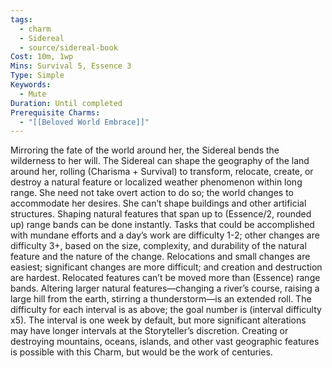 ```yaml
---
tags:
  - charm
  - Sidereal
  - source/sidereal-book
Cost: 10m, 1wp
Mins: Survival 5, Essence 3
Type: Simple
Keywords:
  - Mute
Duration: Until completed
Prerequisite Charms:
  - "[[Beloved World Embrace]]"
---
```

Mirroring the fate of the world around her, the Sidereal bends the wilderness to her will. The Sidereal can shape the geography of the land around her, rolling (Charisma + Survival) to transform, relocate, create, or destroy a natural feature or localized weather phenomenon within long range. She need not take overt action to do so; the world changes to accommodate her desires. She can’t shape buildings and other artificial structures. Shaping natural features that span up to (Essence/2, rounded up) range bands can be done instantly. Tasks that could be accomplished with mundane efforts and a day’s work are difficulty 1-2; other changes are difficulty 3+, based on the size, complexity, and durability of the natural feature and the nature of the change. Relocations and small changes are easiest; significant changes are more difficult; and creation and destruction are hardest. Relocated features can’t be moved more than (Essence) range bands. Altering larger natural features—changing a river’s course, raising a large hill from the earth, stirring a thunderstorm—is an extended roll. The difficulty for each interval is as above; the goal number is (interval difficulty x5). The interval is one week by default, but more significant alterations may have longer intervals at the Storyteller’s discretion. Creating or destroying mountains, oceans, islands, and other vast geographic features is possible with this Charm, but would be the work of centuries.
